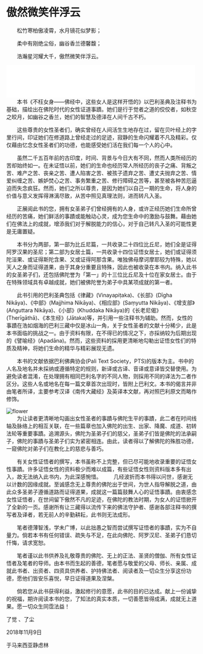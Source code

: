 # 傲然微笑伴浮云

　　松竹寒柏傲凌霄，水月镜花似梦影；

　　柔中有刚绝尘俗，幽谷香兰德馨馥；

　　浩瀚星河耀大千，傲然微笑伴浮云。
<div>
<iframe frameborder="0" marginwidth="0" marginheight="0" width=500 height=86 src="./mp3/0.傲然微笑伴浮云.mp3"></iframe>
</div>
　　本书《不枉女身——佛经中，这些女人是这样开悟的》以巴利圣典及注释书为基础，描绘出在佛陀时代的女性证道事蹟。她们是行于觉者之道的佼佼者，如秋空之皎月，如幽谷之香兰，她们的智慧及德泽在人间千古不朽。

　　这些尊贵的女性圣者们，确实曾经在人间活生生地存在过，留在贝叶经上的字里行间，印证她们在修道路上曾经走过的足迹，寂静的生命闪耀着不凡及精彩。仅仅藉由忆念女性圣者们的功德，也能感受她们活在我们每一个人的心中。

　　虽然二千五百年前的古印度，时间、背景与今日大有不同，然而人类所经历的苦却始终如一。在未证悟以前，她们的生命也经历常人所经历的丧子之痛、背叛之苦、难产之苦、丧亲之苦、遭人陷害之苦、被孩子遗弃之苦、遭丈夫抛弃之苦、情爱纠缠之苦、嫉妒焚心之苦、事务繁重之苦、修行障碍之苦等，甚至被各种苦厄逼迫而失念疯狂。然而，她们之所以尊贵，是因为她们以自己一期的生命，将人身的价值与意义发挥得淋漓尽致，从苦中照见真理法则，进而转凡入圣。

　　正展阅此书的您，拥有女圣弟子们曾经拥有的人身，或许正经历她们生命所曾经历的苦痛，她们鲜活的事蹟或能触动心灵，成为您生命中的激励与鼓舞。藉由她们在佛法上的成就，增添我们对于解脱能力的信心，对于自己转凡入圣的可能性更是无庸置疑。

　　本书分为两部，第一部为比丘尼篇，一共收录二十四位比丘尼，她们全是证得阿罗汉果的圣尼；第二部为女居士篇，一共收录十四位证悟女居士，她们或证得须陀洹果、或证得斯陀含果、又或证得阿那含果。唯独佛母摩诃摩耶较为特殊，她以天人之身而证得道果，由于其身分重要且特殊，因此也被收录在本书内。纳入此书的女圣弟子们，还包括佛陀誉为「第一」的十三位比丘尼及十位在家女居士。由于在特殊领域具有卓越成就，她们被佛陀誉为弟子中具某项成就的第一者。

　　此书引用的巴利圣典包括《律藏》(Vinayapiṭaka)、《长部》(Dīgha Nikāya)、《中部》(Majjhima Nikāya)、《相应部》(Saṃyutta Nikāya)、《增支部》(Aṅguttara Nikāya)、《小部》(Khuddaka Nikāya)的《长老尼偈》(Therīgāthā)、《本生经》(Jātaka)等，并引用一些注释书为辅助。然而，女性的事蹟在浩如烟海的巴利三藏中仅是冰山一角，关于女性圣者的文献十分稀少，此是本书面临的挑战之一。由于资料有限，在不得已的情况之下，亦採纳较为后期出现的《譬喻经》(Apadāna)。然而，这些资料的採用更清晰地勾勒出证悟女性们的特质及精神，将她们生命的精华与精彩展现无遗。

　　本书的文献依据巴利佛典协会(Pali Text Society，PTS)的版本为主。书中的人名及地名并未採纳或遵循特定的规则，新译或古译、音译或意译皆交替使用。为避免读者混淆，在处理拥有相同巴利名字的不同人物，则採用不同的译法为二者作区分。这些人名或地名在每一篇文章首次出现时，皆附上巴利文。本书的偈言并非由笔者所译，主要参考汉译《南传大藏经》及英译本文献，再对照巴利原文而略作修饰。

![flower](./img/flower.webp)
<br/>
　　为让读者更清晰地勾画出女性圣者的事蹟与佛陀生平的事蹟，此二者在时间线轴及脉络上的相互关联，在一些篇章也加入佛陀的出生、出家、降魔、成道、初转法轮等重要事蹟。追溯源头，佛陀为圣弟子们的慈父，圣弟子们皆是佛陀的法承嗣子，佛陀的事蹟与圣弟子们实为紧密相连。由此，读者得以了解佛陀的殊胜功德，一窥佛陀对弟子们在教化上的慈悲与善巧。

　　有关女性证悟者的撰写，本书虽称不上完整，但已尽可能地收录重要的证悟女性事蹟。许多证悟女性的资料极少而难以成篇，有些证悟女性则资料版本多有出入，故无法纳入此书内，为此深感惋惜。
　　几经波折而本书得以问世，感谢无以计数的因缘成就。至诚感念无上尊贵的佛陀出于世间，为世人指导解脱之道，由此众多圣弟子遵循道路而证得道果，成就这一篇篇鼓舞人心的证悟事蹟。由衷感念女性证悟者，在世间留下傲然不凡的足迹，在佛陀的教法时期，为女人的证悟掀开了全新的一页。感谢所有让三藏得以流传下来的佛法守护者、感谢各部注释书的撰写者及译者，若无前人的辛勤耕耘，此书则无法成形。

　　笔者德薄智浅，学未广博，以此拙愚之智而尝试撰写证悟者的事蹟，实为不自量力。倘若本书有任何错误、疏失与不足，在此向佛陀、阿罗汉尼、圣弟子们恳切忏悔，请求宽恕。

　　笔者谨以此书供养及礼敬尊贵的佛陀、无上的正法、圣贤的僧伽、所有女性证悟者及笔者的导师。由本书而生起的善德，笔者愿与敬爱的父母、师长、亲属、成就此书者、出资者、四资具供养者、护持佛法者、阅读者及一切众生分享这份功德，愿他们皆安乐喜悦，早日证得道果及涅槃。

　　倘若您从此书获得利益，激起修行的意愿，此书的目的已达成。献上一份诚挚的祝福，期许阅读本书的您，了知法的真实本质，一切善愿皆得成满，成就无上道果。愿一切众生同霑法益！

了觉 、了尘

2018年11月9日

于马来西亚静虑林
